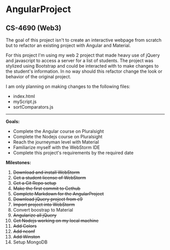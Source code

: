# AngularProject
## CS-4690 (Web3)

The goal of this project isn't to create an interactive webpage from scratch
but to refactor an existing project with Angular and Material.

For this project I'm using my web 2 project that made heavy use of jQuery and
javascript to access a server for a list of students. The project was stylized 
using Bootstrap and could be interacted with to make changes to the student's 
information. In no way should this refactor change the look or behavior of the 
original project.

I am only planning on making changes to the following files: 
<ul>
<li>index.html</li>
<li>myScript.js</li>
<li>sortComparators.js</li>
</ul>

<hr />

<p><strong>Goals:</strong></p>
<ul>
<li>Complete the Angular course on Pluralsight</li>
<li>Complete the Nodejs course on Pluralsight</li>
<li>Reach the journeyman level with Material</li>
<li>Familiarize myself with the WebStorm IDE</li>
<li>Complete this project's requirements by the required date</li>
</ul>

<p><strong>Milestones:</strong></p>
<ol>
<li><strike>Download and install WebStorm</strike></li>
<li><strike>Get a student license of WebStorm</strike></li>
<li><strike>Get a Git Repo setup</strike></li>
<li><strike>Make the first commit to Gethub</strike></li>
<li><strike>Complete Markdown for the AngularProject</strike></li>
<li><strike>Download jQuery project from c9</strike></li>
<li><strike>Import project into WebStorm</strike></li>
<li>Convert boostrap to Material</li>
<li><strike>Angularize all jQuery</strike></li>
<li><strike>Get Nodejs working on my local machine</strike></li>
<li><strike>Add Colors</strike></li>
<li><strike>Add nconf</strike></li>
<li><strike>Add Winston</strike></li>
<li>Setup MongoDB</li>
</ol>